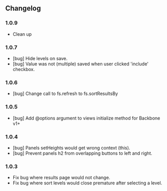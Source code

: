 ## Changelog

### 1.0.9

- Clean up

### 1.0.7

- [bug] Hide levels on save.
- [bug] Value was not (multiple) saved when user clicked 'include' checkbox.

### 1.0.6

- [bug] Change call to fs.refresh to fs.sortResultsBy

### 1.0.5

- [bug] Add @options argument to views initialize method for Backbone v1+

### 1.0.4

- [bug] Panels setHeights would get wrong context (this).
- [bug] Prevent panels h2 from overlapping buttons to left and right.

### 1.0.3
* Fix bug where results page would not change.
* Fix bug where sort levels would close premature after selecting a level. 